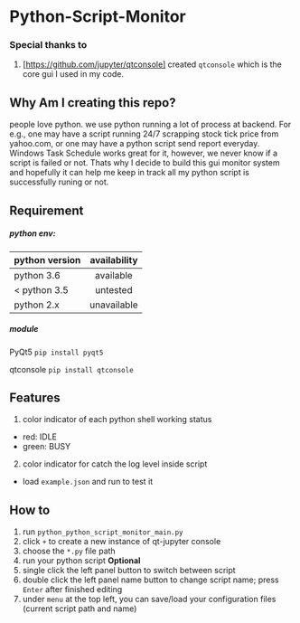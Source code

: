 # Python-Script-Monitor

### Special thanks to 
1. [https://github.com/jupyter/qtconsole] created `qtconsole` which is the core gui I used in my code.

## Why Am I creating this repo?
people love python. we use python running a lot of process at backend. 
For e.g., one may have a script running 24/7 scrapping stock tick price from yahoo.com, or one may have a python script send report everyday. Windows Task Schedule works great for it, however, we never know if a script is failed or not. Thats why I decide to build this gui monitor system and hopefully it can help me keep in track all my python script is successfully runing or not.

## Requirement
##### python env:

| python version        | availability |
| ------------- |:-------------:|
|python 3.6| available |
|< python 3.5 | untested     |
|python 2.x| unavailable |

##### module
PyQt5 `pip install pyqt5`

qtconsole `pip install qtconsole`

## Features
1. color indicator of each python shell working status
* red: IDLE
* green: BUSY

2. color indicator for catch the log level inside script
* load `example.json` and run to test it




## How to 
1. run `python_python_script_monitor_main.py`
2. click `+` to create a new instance of qt-jupyter console
3. choose the `*.py` file path
4. run your python script
__Optional__
1. single click the left panel button to switch between script
2. double click the left panel name button to change script name; press `Enter` after finished editing
3. under `menu` at the top left, you can save/load your configuration files (current script path and name)
